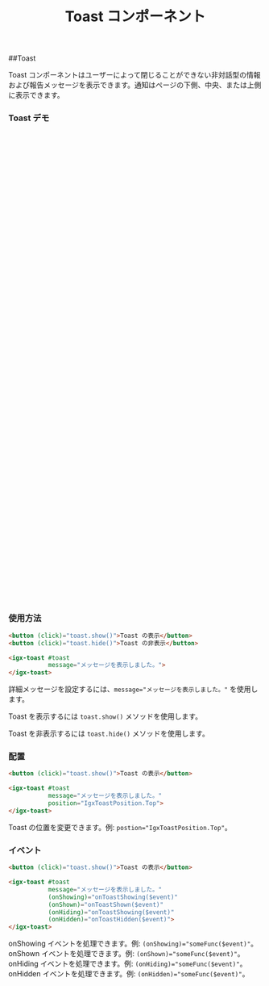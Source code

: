 ﻿---
title: Toast コンポーネント
_description: Ignite UI for Angular Toast コンポーネントは、アプリケーションで非対話型メッセージをユーザーに表示できます。
_keywords: Ignite UI for Angular, UI コントロール, Angular ウィジェット, web ウィジェット, UI ウィジェット, Angular, ネイティブ Angular コンポーネント スィート, ネイティブ Angular コントロール, ネイティブ Angular コンポーネント ライブラリ, Angular Toast コンポーネント, Angular Toast コントロール
---

##Toast
<p class="highlight">Toast コンポーネントはユーザーによって閉じることができない非対話型の情報および報告メッセージを表示できます。通知はページの下側、中央、または上側に表示できます。</p>
<div class="divider"></div>

### Toast デモ
<div class="sample-container" style="height: 928px">
    <iframe frameborder="0" seamless width="100%" height="100%" src="https://{environment:demosBaseUrl}/toast"></iframe>
</div>
<div class="divider--half"></div>

### 使用方法

```html
<button (click)="toast.show()">Toast の表示</button>
<button (click)="toast.hide()">Toast の非表示</button>

<igx-toast #toast
           message="メッセージを表示しました。">
</igx-toast>
```

詳細メッセージを設定するには、`message="メッセージを表示しました。"` を使用します。

Toast を表示するには `toast.show()` メソッドを使用します。

Toast を非表示するには `toast.hide()` メソッドを使用します。
<div class="divider--half"></div>

### 配置

```html
<button (click)="toast.show()">Toast の表示</button>

<igx-toast #toast
           message="メッセージを表示しました。"
           position="IgxToastPosition.Top">
</igx-toast>
```

Toast の位置を変更できます。例: `postion="IgxToastPosition.Top"`。
<div class="divider--half"></div>

### イベント

```html
<button (click)="toast.show()">Toast の表示</button>

<igx-toast #toast
           message="メッセージを表示しました。"
           (onShowing)="onToastShowing($event)"
           (onShown)="onToastShown($event)"
           (onHiding)="onToastShowing($event)"
           (onHidden)="onToastHidden($event)">
</igx-toast>
```

onShowing イベントを処理できます。例: `(onShowing)="someFunc($event)"`。
onShown イベントを処理できます。例: `(onShown)="someFunc($event)"`。
onHiding イベントを処理できます。例: `(onHiding)="someFunc($event)"`。
onHidden イベントを処理できます。例: `(onHidden)="someFunc($event)"`。
<div class="divider--half"></div>

